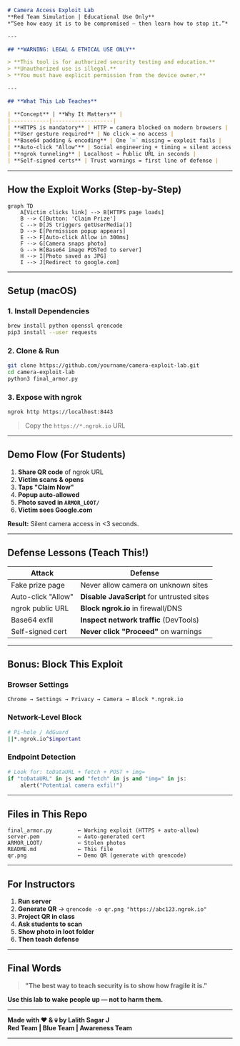 ```markdown
# Camera Access Exploit Lab  
**Red Team Simulation | Educational Use Only**  
*“See how easy it is to be compromised — then learn how to stop it.”*  

---

## **WARNING: LEGAL & ETHICAL USE ONLY**

> **This tool is for authorized security testing and education.**  
> **Unauthorized use is illegal.**  
> **You must have explicit permission from the device owner.**  

---

## **What This Lab Teaches**

| **Concept** | **Why It Matters** |
|------------|-------------------|
| **HTTPS is mandatory** | HTTP = camera blocked on modern browsers |
| **User gesture required** | No click = no access |
| **Base64 padding & encoding** | One `=` missing = exploit fails |
| **Auto-click "Allow"** | Social engineering + timing = silent access |
| **ngrok tunneling** | Localhost → Public URL in seconds |
| **Self-signed certs** | Trust warnings = first line of defense |
```
---

## **How the Exploit Works (Step-by-Step)**

```mermaid
graph TD
    A[Victim clicks link] --> B[HTTPS page loads]
    B --> C[Button: 'Claim Prize']
    C --> D[JS triggers getUserMedia()]
    D --> E[Permission popup appears]
    E --> F[Auto-click Allow in 300ms]
    F --> G[Camera snaps photo]
    G --> H[Base64 image POSTed to server]
    H --> I[Photo saved as JPG]
    I --> J[Redirect to google.com]
```

---

## **Setup (macOS)**

### 1. **Install Dependencies**
```bash
brew install python openssl qrencode
pip3 install --user requests
```

### 2. **Clone & Run**
```bash
git clone https://github.com/yourname/camera-exploit-lab.git
cd camera-exploit-lab
python3 final_armor.py
```

### 3. **Expose with ngrok**
```bash
ngrok http https://localhost:8443
```
> Copy the `https://*.ngrok.io` URL

---

## **Demo Flow (For Students)**

1. **Share QR code** of ngrok URL  
2. **Victim scans & opens**  
3. **Taps "Claim Now"**  
4. **Popup auto-allowed**  
5. **Photo saved in `ARMOR_LOOT/`**  
6. **Victim sees Google.com**  

**Result:** Silent camera access in <3 seconds.

---

## **Defense Lessons (Teach This!)**

| **Attack** | **Defense** |
|----------|-----------|
| Fake prize page | Never allow camera on unknown sites |
| Auto-click "Allow" | **Disable JavaScript** for untrusted sites |
| ngrok public URL | **Block ngrok.io** in firewall/DNS |
| Base64 exfil | **Inspect network traffic** (DevTools) |
| Self-signed cert | **Never click "Proceed"** on warnings |

---

## **Bonus: Block This Exploit**

### **Browser Settings**
```text
Chrome → Settings → Privacy → Camera → Block *.ngrok.io
```

### **Network-Level Block**
```bash
# Pi-hole / AdGuard
||*.ngrok.io^$important
```

### **Endpoint Detection**
```python
# Look for: toDataURL + fetch + POST + img=
if "toDataURL" in js and "fetch" in js and "img=" in js:
    alert("Potential camera exfil!")
```

---

## **Files in This Repo**

```
final_armor.py        ← Working exploit (HTTPS + auto-allow)
server.pem            ← Auto-generated cert
ARMOR_LOOT/           ← Stolen photos
README.md             ← This file
qr.png                ← Demo QR (generate with qrencode)
```

---

## **For Instructors**

1. **Run server**  
2. **Generate QR** → `qrencode -o qr.png "https://abc123.ngrok.io"`  
3. **Project QR in class**  
4. **Ask students to scan**  
5. **Show photo in loot folder**  
6. **Then teach defense**

---

## **Final Words**

> **"The best way to teach security is to show how fragile it is."**  

**Use this lab to wake people up — not to harm them.**

---

**Made with ❤️ & 💀 by Lalith Sagar J**  
**Red Team | Blue Team | Awareness Team**

---
```

